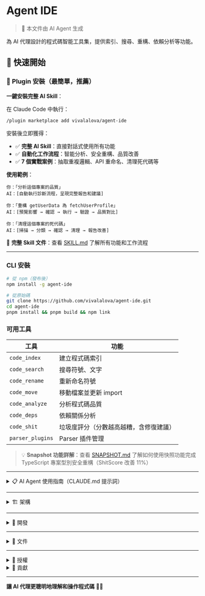 # Agent IDE

> 📝 本文件由 AI Agent 生成

為 AI 代理設計的程式碼智能工具集，提供索引、搜尋、重構、依賴分析等功能。

## 🚀 快速開始

### 🎯 Plugin 安裝（最簡單，推薦）

**一鍵安裝完整 AI Skill**：

在 Claude Code 中執行：
```bash
/plugin marketplace add vivalalova/agent-ide
```

安裝後立即獲得：
- ✅ **完整 AI Skill**：直接對話式使用所有功能
- ✅ **自動化工作流程**：智能分析、安全重構、品質改善
- ✅ **7 個實戰案例**：抽取重複邏輯、API 重命名、清理死代碼等

**使用範例**：
```
你：「分析這個專案的品質」
AI：[自動執行診斷流程，呈現完整報告和建議]

你：「重構 getUserData 為 fetchUserProfile」
AI：[預覽影響 → 確認 → 執行 → 驗證 → 品質對比]

你：「清理這個專案的死代碼」
AI：[掃描 → 分類 → 確認 → 清理 → 報告改善]
```

📖 **完整 Skill 文件**：查看 [SKILL.md](./plugin/skills/agent-ide/SKILL.md) 了解所有功能和工作流程

---

### CLI 安裝

```bash
# 從 npm（發布後）
npm install -g agent-ide

# 從原始碼
git clone https://github.com/vivalalova/agent-ide.git
cd agent-ide
pnpm install && pnpm build && npm link
```

### 可用工具

| 工具             | 功能                                   |
| ---------------- | -------------------------------------- |
| `code_index`     | 建立程式碼索引                         |
| `code_search`    | 搜尋符號、文字                         |
| `code_rename`    | 重新命名符號                           |
| `code_move`      | 移動檔案並更新 import                  |
| `code_analyze`   | 分析程式碼品質                         |
| `code_deps`      | 依賴關係分析                           |
| `code_shit`      | 垃圾度評分（分數越高越糟，含修復建議） |
| `parser_plugins` | Parser 插件管理                        |

> 💡 **Snapshot 功能詳解**：查看 [SNAPSHOT.md](./docs/SNAPSHOT.md) 了解如何使用快照功能完成 TypeScript 專案型別安全重構（ShitScore 改善 11%）

---

<details>
<summary>📋 AI Agent 使用指南（CLAUDE.md 提示詞）</summary>

請複製以下內容到你的 `CLAUDE.md` 或 `.claude/CLAUDE.md`。

````markdown
# agent-ide CLI 工具使用規範

## 核心功能

agent-ide 提供程式碼索引、搜尋、重構、依賴分析等功能。所有命令支援 `--format json` 輸出。

## 相比 Claude Code 原生工具的優勢

agent-ide 在以下場景中比原生工具（Grep、Read、Edit）更高效：

1. **跨檔案符號重命名**：一次命令更新所有引用，原生工具需要手動 Edit 每個檔案
2. **自動更新 import 路徑**：移動檔案時自動處理所有 import 語句，避免手動追蹤
3. **依賴關係分析**：快速找出循環依賴和影響範圍，原生工具需要手動追蹤
4. **程式碼品質分析**：一次掃描獲得複雜度、死代碼等指標，節省多次檔案讀取
5. **統一 JSON 輸出**：結構化資料易於解析和自動化處理
6. **批量操作**：一次處理數十個檔案，避免重複執行命令

**使用建議**：重構、移動檔案、依賴分析時優先使用 agent-ide；簡單的檔案讀寫繼續使用原生工具。

## 使用場景與命令

### 1. 程式碼搜尋（優先使用）
```bash
# 搜尋符號/文字（JSON 輸出方便解析）
npx agent-ide search "UserService" --format json

# 正規表達式搜尋
npx agent-ide search "function.*User" --type regex --format json

# 限制結果數量
npx agent-ide search "import" --limit 10 --format json
```

### 2. 符號重新命名（變數改名時強制使用）
**🚨 重要：變數/函數/類別改名時必須使用此工具，禁止手動逐一修改**

```bash
# 預覽變更（查看影響範圍）
npx agent-ide rename --from oldName --to newName --preview

# 執行重新命名（一次更新所有引用）
npx agent-ide rename --from oldName --to newName
```

**優勢**：自動更新所有檔案中的引用，避免遺漏或手動修改錯誤

### 3. 檔案移動（自動更新 import，強制使用）
**🚨 重要：移動檔案時必須使用此工具，禁止手動移動後逐一修改 import**

```bash
# 預覽影響範圍（查看哪些檔案的 import 會被更新）
npx agent-ide move src/old.ts src/new.ts --preview

# 移動檔案並自動更新所有 import 路徑
npx agent-ide move src/old.ts src/new.ts
```

**優勢**：自動處理所有檔案的 import 路徑更新，避免遺漏或路徑錯誤

### 4. 程式碼品質分析（優先使用）
**💡 優先於手動檢查：一次掃描獲得完整指標，避免多次讀取檔案**

```bash
# 複雜度分析（預設只顯示高複雜度檔案）
npx agent-ide analyze complexity --format json

# 顯示所有檔案的複雜度
npx agent-ide analyze complexity --format json --all

# 死代碼檢測（預設只顯示有死代碼的檔案）
npx agent-ide analyze dead-code --format json

# 顯示所有掃描的檔案（包含沒問題的）
npx agent-ide analyze dead-code --format json --all

# 最佳實踐檢查
npx agent-ide analyze best-practices --format json
```

**優勢**：結構化輸出、批量分析、涵蓋多個品質維度、預設只顯示有問題的項目節省 token

### 5. 依賴關係分析（優先使用）
**💡 優先於手動追蹤：快速找出循環依賴和影響範圍，避免逐檔追蹤 import**

```bash
# 分析依賴關係（預設只顯示循環依賴和孤立檔案）
npx agent-ide deps --format json

# 顯示完整依賴圖（包含 nodes 和 edges）
npx agent-ide deps --format json --all

# 查詢特定檔案的依賴
npx agent-ide deps --file src/service.ts --format json
```

**優勢**：視覺化依賴關係、自動檢測循環依賴、影響範圍分析、預設只顯示問題節省 token

### 6. 垃圾度評分（綜合品質評估）
**💩 一次掃描獲得完整垃圾度評分：分數越高越糟，自動產生修復建議**

```bash
# 基本評分（0-100分，分數越高越糟糕）
npx agent-ide shit --format json

# 詳細分析（包含 topShit 和 recommendations）
npx agent-ide shit --detailed --format json

# 顯示前 20 個最糟項目
npx agent-ide shit --detailed --top=20 --format json

# CI/CD 門檻檢查（超過 70 分則失敗）
npx agent-ide shit --max-allowed=70
```

**評分維度**：
- **複雜度垃圾**（35%）：高圈複雜度、長函式、深層巢狀、過多參數
- **維護性垃圾**（35%）：死代碼、超大檔案
- **架構垃圾**（30%）：循環依賴、孤立檔案、高耦合

**評級系統**：
- ✅ A (0-29)：優秀
- ⚠️ B (30-49)：良好
- 💩 C (50-69)：需重構
- 💩💩 D (70-84)：強烈建議重構
- 💩💩💩 F (85-100)：建議重寫

**優勢**：綜合評估、具體建議、CI/CD 整合、token 效率高

### 7. 程式碼重構（優先使用）
**💡 優先於手動重構：自動處理複雜重構操作，避免手動複製貼上和修改**

```bash
# 提取函式
npx agent-ide refactor extract-function \
  --file src/app.ts \
  --start-line 10 \
  --end-line 20 \
  --function-name handleUser
```

**優勢**：保持程式碼結構完整性、自動處理變數作用域、減少人為錯誤

## 使用建議

- **npx 執行**：無需全域安裝，直接使用 `npx agent-ide` 執行命令
- **JSON 格式優先**：需要解析結果時使用 `--format json`
- **預覽模式**：重構/移動前先用 `--preview` 確認影響範圍
- **搜尋優先於索引**：search 命令會自動處理索引，無需手動執行 index
- **限制結果數量**：大型專案使用 `--limit` 避免輸出過多
````

</details>

---

<details>
<summary>🏗️ 架構</summary>

```
Agent IDE
├── 核心模組：索引、搜尋、重構、移動、依賴分析
├── 基礎設施：Parser 框架、快取、儲存
├── 插件系統：TypeScript、JavaScript
└── 介面層：CLI
```

**效能特色**：
- 增量索引（~1000 檔案/秒）
- 多層快取（查詢 <50ms）
- 並行處理
- 記憶體優化（~100MB / 10k 檔案）

**支援語言**：TypeScript、JavaScript

</details>

---

<details>
<summary>🧪 開發</summary>

```bash
pnpm install      # 安裝依賴
pnpm build        # 建置
pnpm test         # 測試
pnpm typecheck    # 型別檢查
```

</details>

---

<details>
<summary>📖 文件</summary>

### 功能說明

- [**實戰指南**](./docs/GUIDE.md) - **綜合使用各功能完成新增/刪除/重構的完整案例**
- [Snapshot](./docs/SNAPSHOT.md) - 快照功能實戰指南，TypeScript 專案型別安全重構案例
- [Indexing](./docs/INDEXING.md) - 高效能程式碼索引引擎，增量索引與多層快取
- [Search](./docs/SEARCH.md) - 文字/符號/語義三種搜尋模式，支援正規表達式
- [Rename](./docs/RENAME.md) - 安全的符號重命名，自動更新所有引用
- [Move](./docs/MOVE.md) - 智能檔案移動，自動更新 import 路徑
- [Dependencies](./docs/DEPENDENCIES.md) - 依賴關係分析，循環依賴檢測與影響範圍
- [Quality](./docs/QUALITY.md) - 程式碼品質分析，ShitScore 評分與診斷

### 開發指南

- [API 文件](./API.md) - 完整 API 參考
- [貢獻指南](./CONTRIBUTING.md) - 開發指南
- [發布檢查清單](./PUBLISH_CHECKLIST.md) - 發布流程

</details>

---

<details>
<summary>📄 授權</summary>

MIT License - 查看 [LICENSE](LICENSE) 瞭解詳情

</details>

<details>
<summary>🤝 貢獻</summary>

歡迎貢獻！請查看 [CONTRIBUTING.md](./CONTRIBUTING.md)

- 🐛 [回報問題](https://github.com/vivalalova/agent-ide/issues)
- 💬 [參與討論](https://github.com/vivalalova/agent-ide/discussions)

</details>

---

**讓 AI 代理更聰明地理解和操作程式碼** 🤖✨
